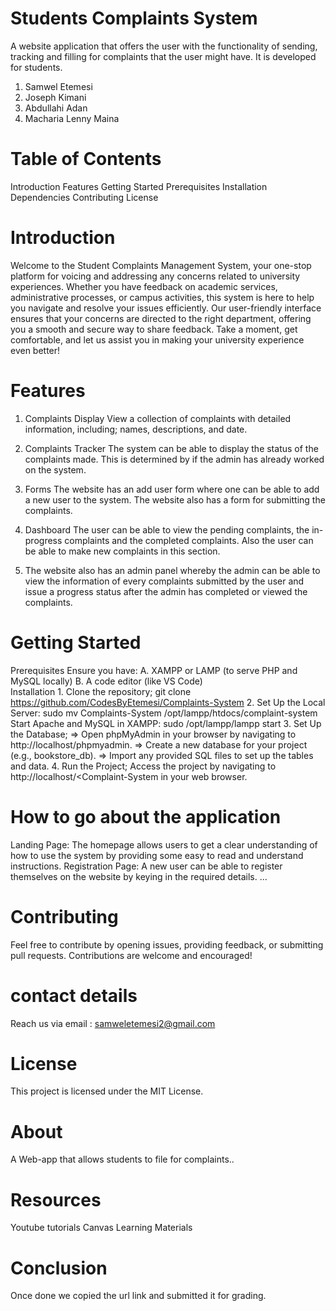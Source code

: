 # Students Complaints System
A website application that offers the user with the functionality of sending, tracking and filling for complaints that the user might have. It is developed for students.
<ol>
<li>Samwel Etemesi</li>
<li>Joseph Kimani</li>
<li>Abdullahi Adan</li>
<li>Macharia Lenny Maina</li>
</ol>

# Table of Contents
Introduction Features 
Getting Started 
Prerequisites 
Installation 
Dependencies 
Contributing License

# Introduction
Welcome to the Student Complaints Management System, your one-stop platform for voicing and addressing any concerns related to university experiences. Whether you have feedback on academic services, administrative processes, or campus activities, this system is here to help you navigate and resolve your issues efficiently. Our user-friendly interface ensures that your concerns are directed to the right department, offering you a smooth and secure way to share feedback. Take a moment, get comfortable, and let us assist you in making your university experience even better!

# Features
1. Complaints Display
View a collection of complaints with detailed information, including; names, descriptions, and date.

2. Complaints Tracker
The system can be able to display the status of the complaints made.
This is determined by if the admin has already worked on the system.

3. Forms
The website has an add user form where one can be able to add a new user to the system.
The website also has a form for submitting the complaints.

4. Dashboard
The user can be able to view the pending complaints, the in-progress complaints and the completed complaints.
Also the user can be able to make new complaints in this section.
 
5. The website also has an admin panel whereby the admin can be able to view the information of every complaints submitted by the user and issue a  progress status after the admin has completed or viewed the complaints.

# Getting Started
Prerequisites
Ensure you have:
A. XAMPP or LAMP (to serve PHP and MySQL locally)
B. A code editor (like VS Code)    
Installation 
        1. Clone the repository; git clone https://github.com/CodesByEtemesi/Complaints-System
        2. Set Up the Local Server: sudo mv Complaints-System /opt/lampp/htdocs/complaint-system
            Start Apache and MySQL in XAMPP: sudo /opt/lampp/lampp start
        3. Set Up the Database; => Open phpMyAdmin in your browser by navigating to http://localhost/phpmyadmin.
                                => Create a new database for your project (e.g., bookstore_db).
                                => Import any provided SQL files to set up the tables and data.
        4. Run the Project; Access the project by navigating to http://localhost/<Complaint-System in your web browser.

# How to go about the application
Landing Page: The homepage allows users to get a clear understanding of how to use the system by providing some easy to read and understand instructions.
Registration Page: A new user can be able to register themselves on the website by keying in the required details.
...
# Contributing 
Feel free to contribute by opening issues, providing feedback, or submitting pull requests. 
Contributions are welcome and encouraged!

# contact details
Reach us via email : samweletemesi2@gmail.com

# License
This project is licensed under the MIT License.

# About
A Web-app that allows students to file for complaints..

# Resources
 Youtube tutorials 
 Canvas Learning Materials

# Conclusion
 Once done we copied the url link and submitted it for grading.